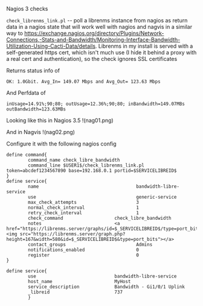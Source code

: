 Nagios 3 checks


`check_librenms_link.pl` -- poll a librenms instance from nagios as return data in a nagios state that will work well with nagios and nagvis in a similar way to https://exchange.nagios.org/directory/Plugins/Network-Connections,-Stats-and-Bandwidth/Monitoring-Interface-Bandwidth-Utilization-Using-Cacti-Data/details. Librenms in my install is served with a self-generated https cert, which isn't much use (I hide it behind a proxy with a real cert and authentication), so the check ignores SSL certificates


Returns status info of
```
OK: 1.0Gbit. Avg_In= 149.07 Mbps and Avg_Out= 123.63 Mbps
```

And Perfdata of
```
inUsage=14.91%;90;80; outUsage=12.36%;90;80; inBandwidth=149.07MBs outBandwidth=123.63MBs
```

Looking like this in Nagios 3.5
!(nag01.png)

And in Nagvis
!(nag02.png)


Configure it with the following nagios config

```
define command{
        command_name check_libre_bandwidth
        command_line $USER1$/check_librenms_link.pl token=abcdef1234567890 base=192.168.0.1 portid=$SERVICELIBREID$
}
define service{
        name                                    bandwidth-libre-service
        use                                     generic-service
        max_check_attempts                      3
        normal_check_interval                   1
        retry_check_interval                    1
        check_command                   check_libre_bandwidth
        notes                           <a href="https://librenms.server/graphs/id=$_SERVICELIBREID$/type=port_bits"><img src="https://librenms.server/graph.php?height=167&width=580&id=$_SERVICELIBREID$&type=port_bits"></a>
        contact_groups                          Admins
        notifications_enabled                   0
        register                                0                       
}

define service{
        use                             bandwidth-libre-service               
        host_name                       MyHost
        service_description             Bandwidth - Gi1/0/1 Uplink        
        _libreid                        737
        }
```


